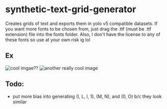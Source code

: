 # synthetic-text-grid-generator

Creates grids of text and exports them in yolo v5 compatible datasets. If you want more fonts to be chosen from, just drag the .ttf (must be .ttf extension) file into the fonts folder. Also, I don't have the license to any of these fonts so use at your own risk ig lol

## Ex

![cool imgae??](https://cdn.discordapp.com/attachments/200994742782132224/993917108612235295/3X7-lg_sq_41x41_f32px_p7px_Press_Start_2P.jpg)
![another really cool image](https://cdn.discordapp.com/attachments/200994742782132224/993917278896795698/stats.jpg)

## Todo:

-   put more bias into generating (I, L, l, 1), (M, N), and (0, O) b/c they look similar

